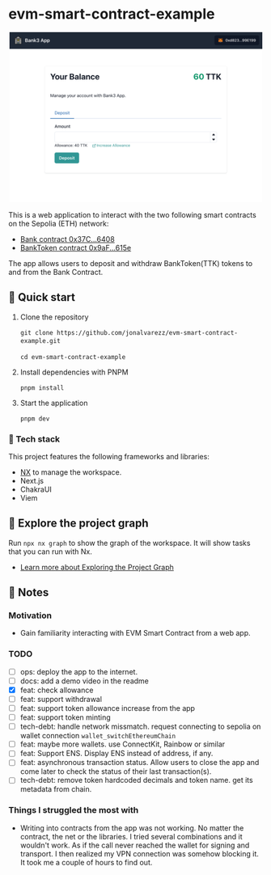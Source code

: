 # evm-smart-contract-example

<p align="center"><img src="https://raw.githubusercontent.com/jonalvarezz/evm-smart-contract-example/main/assets/screenshot.png?token=GHSAT0AAAAAABUAWENUMNSMA6WBPA7YTTW2ZRP4BYQ" width="500"></p>

This is a web application to interact with the two following smart contracts on the Sepolia (ETH) network:

- [Bank contract 0x37C...6408](https://sepolia.etherscan.io/address/0x37C3E0343b0c5E23913eB3f4c346FAF336bf6408)
- [BankToken contract 0x9aF...615e](https://sepolia.etherscan.io/address/0x9aF18838611950953823154a04a14d2A34eE615e)

The app allows users to deposit and withdraw BankToken(TTK) tokens to and from the Bank Contract.

## 🚀 Quick start

1. Clone the repository

   ```
   git clone https://github.com/jonalvarezz/evm-smart-contract-example.git

   cd evm-smart-contract-example
   ```

2. Install dependencies with PNPM

   ```
   pnpm install
   ```

3. Start the application

   ```
   pnpm dev
   ```

### 🤖 Tech stack

This project features the following frameworks and libraries:

- [NX](https://nx.dev) to manage the workspace.
- Next.js
- ChakraUI
- Viem

## 🐉 Explore the project graph

Run `npx nx graph` to show the graph of the workspace.
It will show tasks that you can run with Nx.

- [Learn more about Exploring the Project Graph](https://nx.dev/core-features/explore-graph)

## 📝 Notes

### Motivation

- Gain familiarity interacting with EVM Smart Contract from a web app.

### TODO

- [ ] ops: deploy the app to the internet.
- [ ] docs: add a demo video in the readme
- [x] feat: check allowance
- [ ] feat: support withdrawal
- [ ] feat: support token allowance increase from the app
- [ ] feat: support token minting
- [ ] tech-debt: handle network missmatch. request connecting to sepolia on wallet connection `wallet_switchEthereumChain`
- [ ] feat: maybe more wallets. use ConnectKit, Rainbow or similar
- [ ] feat: Support ENS. Display ENS instead of address, if any.
- [ ] feat: asynchronous transaction status. Allow users to close the app and come later to check the status of their last transaction(s).
- [ ] tech-debt: remove token hardcoded decimals and token name. get its metadata from chain.

### Things I struggled the most with

- Writing into contracts from the app was not working. No matter the contract, the net or the libraries. I tried several combinations and it wouldn't work. As if the call never reached the wallet for signing and transport. I then realized my VPN connection was somehow blocking it. It took me a couple of hours to find out.
